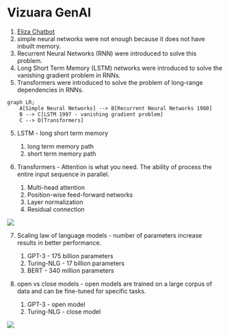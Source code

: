 # Vizuara GenAI

1. [Eliza Chatbot](https://www.masswerk.at/eliza/)
2. simple neural networks were not enough because it does not have inbuilt memory. 
3. Recurrent Neural Networks (RNN) were introduced to solve this problem.
4. Long Short Term Memory (LSTM) networks were introduced to solve the vanishing gradient problem in RNNs.
5. Transformers were introduced to solve the problem of long-range dependencies in RNNs.

```mermaid
graph LR;
    A[Simple Neural Networks] --> B[Recurrent Neural Networks 1980]
    B --> C[LSTM 1997 - vanishing gradient problem]
    C --> D[Transformers]
```

5. LSTM - long short term memory
   1. long term memory path 
   2. short term memory path 

6. Transformers - Attention is what you need. The ability of process the entire input sequence in parallel. 
   1. Multi-head attention
   2. Position-wise feed-forward networks
   3. Layer normalization
   4. Residual connection 

![](../../../images/vizuara/transformerarch.png)

7. Scaling law of language models - number of parameters increase results in better performance. 
   1. GPT-3 - 175 billion parameters
   2. Turing-NLG - 17 billion parameters
   3. BERT - 340 million parameters

8. open vs close models - open models are trained on a large corpus of data and can be fine-tuned for specific tasks. 
   1. GPT-3 - open model
   2. Turing-NLG - close model

![](../../../images/vizuara/openvsclosemodels.png)

